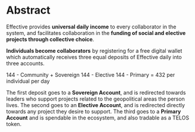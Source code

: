 # Abstract

Effective provides **universal daily income** to every collaborator in the system, and facilitates collaboration in the **funding of social and elective projects through collective choice**. 

**Individuals become collaborators** by registering for a free digital wallet which automatically receives three equal deposits of Effective daily into three accounts.

144 - Community + Sovereign 
144 - Elective
144 - Primary
= 432 per individual per day 

The first deposit goes to a **Sovereign Account**, and is redirected towards leaders who support projects related to the geopolitical areas the person lives. The second goes to an **Elective Account**, and is redirected directly towards any project they desire to support. The third goes to a **Primary Account** and is spendable in the ecosystem, and also tradable as a TELOS token. 


<!--stackedit_data:
eyJoaXN0b3J5IjpbODM3NTM5NTIyLC0xMDM3OTEwNzAxXX0=
-->